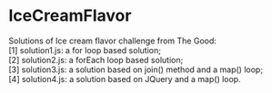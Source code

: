 # IceCreamFlavor
Solutions of Ice cream flavor challenge from The Good:<br>
[1] solution1.js: a for loop based solution;<br>
[2] solution2.js: a forEach loop based solution;<br>
[3] solution3.js: a solution based on join() method and a map() loop;<br>
[4] solution4.js: a solution based on JQuery and a map() loop.<br>
